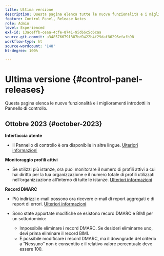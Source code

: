 ```yaml
---
title: Ultima versione
description: Questa pagina elenca tutte le nuove funzionalità e i miglioramenti introdotti in Pannello di controllo
feature: Control Panel, Release Notes
role: Admin
level: Experienced
exl-id: 13aceffb-ceaa-4cfe-8741-95d66c5c6caa
source-git-commit: a3485766791387bd9422b4f29daf86296efafb98
workflow-type: ht
source-wordcount: '148'
ht-degree: 100%

---
```


# Ultima versione {#control-panel-releases}

Questa pagina elenca le nuove funzionalità e i miglioramenti introdotti in Pannello di controllo.

## Ottobre 2023 {#october-2023}

**Interfaccia utente**

* Il Pannello di controllo è ora disponibile in altre lingue. [Ulteriori informazioni](../discover/using/discovering-the-interface.md#supported-languages-languages)

**Monitoraggio profili attivi**

* Se utilizzi più istanze, ora puoi monitorare il numero di profili attivi a cui hai diritto per la tua organizzazione e il numero totale di profili utilizzati nell’organizzazione all’interno di tutte le istanze. [Ulteriori informazioni](../performance-monitoring/using/active-profiles-monitoring.md)

**Record DMARC**

* Più indirizzi e-mail possono ora ricevere e-mail di report aggregati e di report di errori. [Ulteriori informazioni](../subdomains-certificates/using/dmarc.md)
* Sono state apportate modifiche se esistono record DMARC e BIMI per un sottodominio:

   * Impossibile eliminare i record DMARC. Se desideri eliminarne uno, devi prima eliminare il record BIMI.
   * È possibile modificare i record DMARC, ma il downgrade del criterio a “Nessuno” non è consentito e il relativo valore percentuale deve essere 100.

